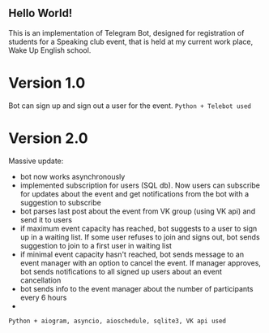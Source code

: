 ## Hello World!

This is an implementation of Telegram Bot, designed for
registration of students for a Speaking club event, that is held at
my current work place, Wake Up English school.
  
# Version 1.0
Bot can sign up and sign out a user for the event.
```Python + Telebot used```
  
  
# Version 2.0
Massive update:
- bot now works asynchronously
- implemented subscription for users (SQL db). Now users can subscribe for
updates about the event and get notifications from the bot with a suggestion to subscribe
- bot parses last post about the event from VK group (using VK api) and send it to users
- if maximum event capacity has reached, bot suggests to a user to sign up in a waiting list.
If some user refuses to join and signs out, bot sends suggestion to join to a first user in waiting list
- if minimal event capacity hasn't reached, bot sends message to an event manager with an option to
cancel the event. If manager approves, bot sends notifications to all signed up users about an event cancellation
- bot sends info to the event manager about the number of participants every 6 hours  
- 
```Python + aiogram, asyncio, aioschedule, sqlite3, VK api used```